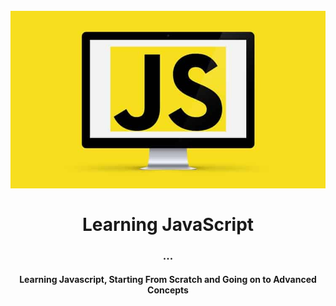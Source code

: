 <h1 align="center">
<br>
  <img src="images/Learn-JavaScript.jpg" width="600">
  <br>
    <br>
  Learning JavaScript
  <br>
</h1>

<h3 align="center">...</h3>

<h4 align="center">Learning Javascript, Starting From Scratch and Going on to Advanced Concepts</h4>